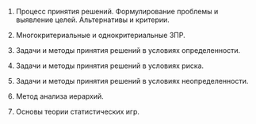 
1. Процесс принятия решений. Формулирование проблемы и выявление целей. Альтернативы и критерии. 

2. Многокритериальные и однокритериальные ЗПР.

3. Задачи и методы принятия решений в условиях определенности. 

4. Задачи и методы принятия решений в условиях риска. 

5. Задачи и методы принятия решений в условиях неопределенности. 

6. Метод анализа иерархий. 

7. Основы теории статистических игр.

